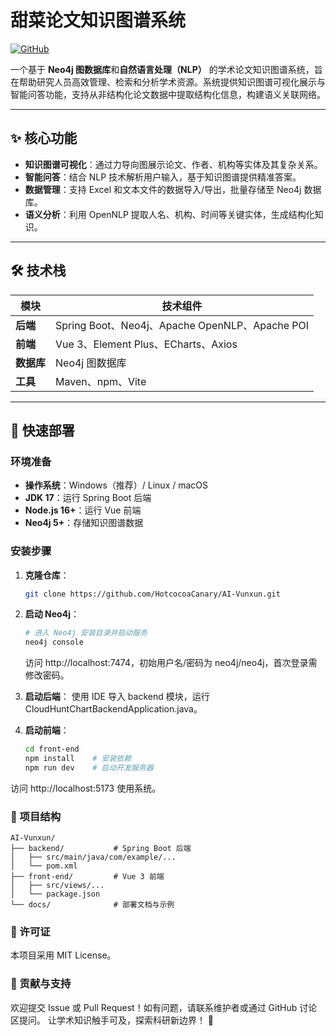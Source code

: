 # 甜菜论文知识图谱系统

[![GitHub](https://img.shields.io/badge/GitHub-Repository-blue)](https://github.com/HotcocoaCanary/AI-Vunxun)

一个基于 **Neo4j 图数据库**和**自然语言处理（NLP）**
的学术论文知识图谱系统，旨在帮助研究人员高效管理、检索和分析学术资源。系统提供知识图谱可视化展示与智能问答功能，支持从非结构化论文数据中提取结构化信息，构建语义关联网络。

---

## ✨ 核心功能

- **知识图谱可视化**：通过力导向图展示论文、作者、机构等实体及其复杂关系。
- **智能问答**：结合 NLP 技术解析用户输入，基于知识图谱提供精准答案。
- **数据管理**：支持 Excel 和文本文件的数据导入/导出，批量存储至 Neo4j 数据库。
- **语义分析**：利用 OpenNLP 提取人名、机构、时间等关键实体，生成结构化知识。

---

## 🛠 技术栈

| 模块      | 技术组件                                        |
|---------|---------------------------------------------|
| **后端**  | Spring Boot、Neo4j、Apache OpenNLP、Apache POI |
| **前端**  | Vue 3、Element Plus、ECharts、Axios            |
| **数据库** | Neo4j 图数据库                                  |
| **工具**  | Maven、npm、Vite                              |

---

## 🚀 快速部署

### 环境准备

- **操作系统**：Windows（推荐）/ Linux / macOS
- **JDK 17**：运行 Spring Boot 后端
- **Node.js 16+**：运行 Vue 前端
- **Neo4j 5+**：存储知识图谱数据

### 安装步骤

1. **克隆仓库**：
    ```bash
    git clone https://github.com/HotcocoaCanary/AI-Vunxun.git
    ```
2. **启动 Neo4j**：
    ```bash
    # 进入 Neo4j 安装目录并启动服务
    neo4j console
    ```    
   访问 http://localhost:7474，初始用户名/密码为 neo4j/neo4j，首次登录需修改密码。

3. **启动后端**：
   使用 IDE 导入 backend 模块，运行 CloudHuntChartBackendApplication.java。
4. **启动前端**：
    ```bash
    cd front-end
    npm install    # 安装依赖
    npm run dev    # 启动开发服务器
    ```

访问 http://localhost:5173 使用系统。

### 📂 项目结构

```plaintext
AI-Vunxun/
├── backend/           # Spring Boot 后端
│   ├── src/main/java/com/example/...
│   └── pom.xml
├── front-end/         # Vue 3 前端
│   ├── src/views/...
│   └── package.json
└── docs/              # 部署文档与示例
```

### 📜 许可证

本项目采用 MIT License。

### 🤝 贡献与支持

欢迎提交 Issue 或 Pull Request！如有问题，请联系维护者或通过 GitHub 讨论区提问。
让学术知识触手可及，探索科研新边界！ 🌱